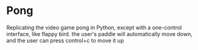 # Pong
Replicating the video game pong in Python, except with a one-control interface, like flappy bird. the user's paddle will automatically move down, and the user can press control+c to move it up
